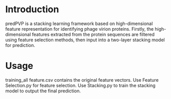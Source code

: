 # Introduction
predPVP is a stacking learning framework based on high-dimensional feature representation for identifying phage virion proteins. Firstly, the high-dimensional features extracted from the protein sequences are filtered using feature selection methods, then input into a two-layer stacking model for prediction.
# Usage
training_all feature.csv contains the original feature vectors.
Use Feature Selection.py for feature selection.
Use Stacking.py to train the stacking model to output the final prediction.
